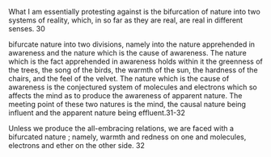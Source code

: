 
What I am essentially protesting against is the bifurcation of nature into two systems of reality, which, in so far as they are real, are real in different senses.  30

bifurcate nature into two divisions, namely into the nature apprehended in awareness and the nature which is the cause of awareness. The nature which is the fact apprehended in awareness holds within it the greenness of the trees, the song of the birds, the warmth of the sun, the hardness of the chairs, and the feel of the velvet. The nature which is the cause of awareness is the conjectured system of molecules and electrons which so affects the mind as to produce the awareness of apparent nature. The meeting point of these two natures is the mind, the causal nature being influent and the apparent nature being effluent.31-32

Unless we produce the all-embracing relations, we are faced with a bifurcated nature ; namely, warmth and redness on one and molecules, electrons and ether on the other side. 32
